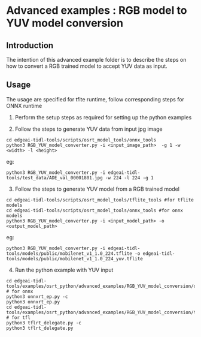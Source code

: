 # Advanced examples : RGB model to YUV model conversion

## Introduction 

The intention of this advanced example folder is to describe the steps on how to convert a RGB trained model to accept YUV data as input. 


## Usage

The usage are specified for tfite runtime, follow corresponding steps for ONNX runtime

1. Perform the setup steps as required for setting up the python examples

2. Follow the steps to generate YUV data from input jpg image

```
cd edgeai-tidl-tools/scripts/osrt_model_tools/onnx_tools 
python3 RGB_YUV_model_converter.py -i <input_image_path>  -g 1 -w <width> -l <height>
```
eg:
```
python3 RGB_YUV_model_converter.py -i edgeai-tidl-tools/test_data/ADE_val_00001801.jpg -w 224 -l 224 -g 1
```

3. Follow the steps to generate YUV model from a RGB trained model

```
cd edgeai-tidl-tools/scripts/osrt_model_tools/tflite_tools #for tflite models
cd edgeai-tidl-tools/scripts/osrt_model_tools/onnx_tools #for onnx models
python3 RGB_YUV_model_converter.py -i <input_model_path> -o <output_model_path>
```
eg:
```
python3 RGB_YUV_model_converter.py -i edgeai-tidl-tools/models/public/mobilenet_v1_1.0_224.tflite -o edgeai-tidl-tools/models/public/mobilenet_v1_1.0_224_yuv.tflite
```

4. Run the python example with YUV input
```
cd edgeai-tidl-tools/examples/osrt_python/advanced_examples/RGB_YUV_model_conversion/ort # for onnx
python3 onnxrt_ep.py -c
python3 onnxrt_ep.py 
cd edgeai-tidl-tools/examples/osrt_python/advanced_examples/RGB_YUV_model_conversion/tfl # for tfl
python3 tflrt_delegate.py -c
python3 tflrt_delegate.py 
```